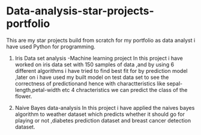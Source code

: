 # Data-analysis-star-projects-portfolio
This are my star projects build from scratch for my portfolio as data analyst i have used Python for programming.

1) Iris Data set analysis -Machine learning project
 In this project i have worked on iris data set with 150 samples of data ,and by using 6 different algorithms i have tried to find best fit for by prediction model ,later on i have used my built model on test data set to see the correctness of predictionand hence with charactteristics like sepal-length,petal-width etc 4 chracteristics we can predict the class of the flower.
 
2) Naive Bayes data-analysis
In this project i have applied the naives bayes algorithm to weather dataset which predicts whether it should go for playing or not ,diabetes prediction dataset and breast cancer detection dataset.
